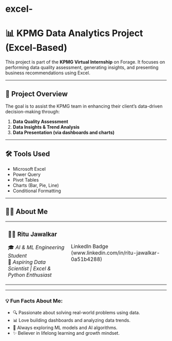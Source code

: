 # excel-
# 📊 KPMG Data Analytics Project (Excel-Based)

This project is part of the **KPMG Virtual Internship** on Forage. It focuses on performing data quality assessment, generating insights, and presenting business recommendations using Excel.

---

## 💼 Project Overview

The goal is to assist the KPMG team in enhancing their client’s data-driven decision-making through:

1. **Data Quality Assessment**
2. **Data Insights & Trend Analysis**
3. **Data Presentation (via dashboards and charts)**

---

## 🛠️ Tools Used

- Microsoft Excel
- Power Query
- Pivot Tables
- Charts (Bar, Pie, Line)
- Conditional Formatting

---

## 🙋‍♀️ About Me

<table>
<tr>

<td>

### 👩‍🎓 **Ritu Jawalkar**  
🎓 *AI & ML Engineering Student*  
💼 *Aspiring Data Scientist | Excel & Python Enthusiast*  
<td>
LinkedIn Badge  (www.linkedin.com/in/ritu-jawalkar-0a51b4288) 
</td>
</td>
</tr>
</table>

---

### 💡 Fun Facts About Me:
- 🔍 Passionate about solving real-world problems using data.
- 📊 Love building dashboards and analyzing data trends.
- 🧠 Always exploring ML models and AI algorithms.
- ✨ Believer in lifelong learning and growth mindset.

